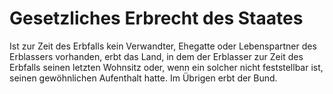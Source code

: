 # Gesetzliches Erbrecht des Staates

Ist zur Zeit des Erbfalls kein Verwandter, Ehegatte oder Lebenspartner des Erblassers vorhanden, erbt das Land, in dem der Erblasser zur Zeit des Erbfalls seinen letzten Wohnsitz oder, wenn ein solcher nicht feststellbar ist, seinen gewöhnlichen Aufenthalt hatte. Im Übrigen erbt der Bund.